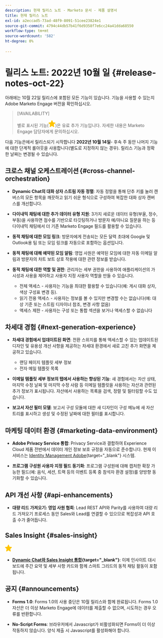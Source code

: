 ```yaml
---
description: 현재 릴리스 노트 - Marketo 문서 - 제품 설명서
title: 현재 릴리스 노트
exl-id: a2eccad5-73ad-48f9-8091-51cee23824e1
source-git-commit: 4794c44db57b41f6d9358f7e6cc24a41dda68550
workflow-type: tm+mt
source-wordcount: '582'
ht-degree: 0%

---
```


# 릴리스 노트: 2022년 10월 일 {#release-notes-oct-22}

아래에는 10월 22일 릴리스에 포함된 모든 기능이 있습니다. 기능을 사용할 수 있는지 Adobe Marketo Engage 버전을 확인하십시오.

>[!AVAILABILITY]
>
>별로 표시된 기능(![별](assets/yellow-star.png))은 유료 추가 기능입니다. 자세한 내용은 Marketo Engage 담당자에게 문의하십시오.

다음 기능은에서 릴리스되기 시작합니다 **2022년 10월 14일**- 후속 주 동안 나머지 기능에 대한 단계적 롤아웃을 사용합니다(별도로 지정하지 않는 경우). 릴리스 기능과 정확한 날짜는 변경될 수 있습니다.

## 크로스 채널 오케스트레이션 {#cross-channel-orchestration}

* **Dynamic Chat의 대화 상자 스트림 자동 정렬**: 자동 정렬을 통해 단추 키를 눌러 캔버스의 모든 항목을 깨끗하고 읽기 쉬운 형식으로 구성하여 복잡한 대화 상자 캔버스를 개선합니다.

* **다이내믹 채팅에 대한 추가 데이터 유형 지원**: 3가지 새로운 데이터 유형(부울, 정수, 부동)을 사용하면 점수를 기반으로 타깃팅하거나 방문자 예/아니요 질문을 하는 등 다이내믹 채팅에서 더 기존 Marketo Engage 필드를 활용할 수 있습니다.

* **동적 채팅에 대한 모임 링크**: 방문자에게 전송되는 모든 달력 초대에 Google 및 Outlook용 팀 또는 모임 링크를 자동으로 포함하는 옵션입니다.

* **동적 채팅에 대해 예약된 모임 알림**: 영업 사원은 예약된 모임에 대한 자동 이메일 알림과 방문자의 차트 보트 상호 작용에 대한 관련 정보를 받습니다.

* **동적 채팅에 대한 역할 및 권한**: 관리자는 세부 권한을 사용하여 애플리케이션의 가시성과 사용을 제어하고 사용자 지정 사용자 역할을 만들 수 있습니다.

   * 전체 액세스 - 사용자는 기능을 최대한 활용할 수 있습니다(예: 게시 대화 상자, 색상 구성표 변경 등).
   * 읽기 전용 액세스 - 사용자는 정보를 볼 수 있지만 변경할 수는 없습니다(예: 대상 기준 또는 스트림 디자이너 참조, 변경 사항 없음)
   * 액세스 제한 - 사용자는 구성 또는 통합 섹션을 보거나 액세스할 수 없습니다

## 차세대 경험 {#next-generation-experience}

* **차세대 경험에서 업데이트된 화면**: 전환 스위치를 통해 액세스할 수 있는 업데이트된 디자인 및 유용성 개선 사항을 제공하는 차세대 환경에서 새로 고친 추가 화면을 제공하고 있습니다.

   * 랜딩 페이지 템플릿 세부 정보
   * 전자 메일 템플릿 목록

* **이메일 템플릿 세부 정보의 탭에서 사용하는 향상된 기능**: 새 경험에서는 자산 상태, 마지막 수정 날짜 및 마지막 수정 사람 등 이메일 템플릿을 사용하는 자산과 관련된 추가 정보가 표시됩니다. 자산에서 사용하는 목록을 검색, 정렬 및 필터링할 수도 있습니다.

* **보고서 자산 필터 모델**: 보고서 구성 모듈에 대한 새 디자인이 구성 메뉴에 새 자산 트리를 표시하고 생성 및 수정된 날짜에 대한 필터를 표시합니다.

## 마케팅 데이터 환경 {#marketing-data-environment}

* **Adobe Privacy Service 통합**: Privacy Service과 결합하여 Experience Cloud 제품 전반에서 데이터 개인 정보 보호 규정을 자동으로 준수합니다. 현재 이 서비스는 [Identity Management Adobe](/help/marketo/product-docs/administration/marketo-with-adobe-identity/adobe-identity-management-overview.md){target=&quot;_blank&quot;} 시스템.

* **프로그램 구성원 사용자 지정 필드 동기화**: 프로그램 구성원에 대해 캡처한 확장 가능한 필드(예: 음식, 세션, 트랙 등의 이벤트 등록 중 참석자 환경 설정)를 양방향 동기화할 수 있습니다.

## API 개선 사항 {#api-enhancements}

* **대량 리드 가져오기: 영업 사원 협회**: Lead REST API와 Parity를 사용하여 대량 리드 가져오기 프로세스 동안 Sales와 Lead를 연결할 수 있으므로 복잡성과 API 호출 수가 줄어듭니다.

## Sales Insight {#sales-insight}

![(별)](assets/yellow-star.png)

* **[Dynamic Chat와 Sales Insight 통합](/help/marketo/product-docs/marketo-sales-insight/msi-for-salesforce/features/dynamic-chat-integration.md){target=&quot;_blank&quot;}**: 이제 인사이트 대시보드에 주간 요약 및 세부 사항 카드와 함께 스마트 그리드의 동적 채팅 활동이 포함됩니다.

## 공지 {#announcements}

* **Forms 1.0**: Forms 1.0의 사용 중단은 10월 릴리스와 함께 완료됩니다. Forms 1.0 자산은 더 이상 Marketo Engage에 데이터를 제출할 수 없으며, 시도하는 경우 오류를 반환합니다.

* **No-Script Forms**: 브라우저에서 Javascript가 비활성화되면 Forms이 더 이상 작동하지 않습니다. 양식 제출 시 Javascript를 활성화해야 합니다.
